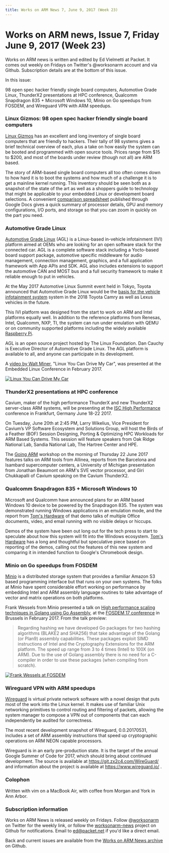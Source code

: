 ```yaml
---
title: Works on ARM News 7, June 9, 2017 (Week 23)
---
```

# Works on ARM news, Issue 7, Friday June 9, 2017 (Week 23)

Works on ARM news is written and edited by Ed Vielmetti at Packet. It comes out weekly on Fridays on Twitter's @worksonarm account and via Github. Subscription details are at the bottom of this issue.

In this issue:

98 open spec hacker friendly single board computers,
Automotive Grade Linux,
ThunderX2 presentations at HPC conference,
Qualcomm Snapdragon 835 + Microsoft Windows 10,
Minio on Go speedups from FOSDEM, and
Wireguard VPN with ARM speedups.

### Linux Gizmos: 98 open spec hacker friendly single board computers

[Linux Gizmos] has an excellent and long inventory of single board
computers that are friendly to hackers. Their tally of 98 systems
gives a brief technical overview of each, plus a take on how easily
the system can be booted and programmed with open source tools.
Prices range from $15 to $200, and most of the boards under review
(though not all) are ARM based.

[Linux Gizmos]:http://linuxgizmos.com/catalog-of-98-open-spec-hacker-friendly-sbcs/

The story of ARM-based single board computers all too often comes
down to how hard it is to boot the systems and how much of a challenge
it is to get a mainline kernel running. This inventory should be
seen both as a snapshot of the state of the art as well as a shoppers
guide to technology that might be applicable to your embedded Linux
or development board selections. A convenient [comparison spreadsheet]
published through Google Docs gives a quick summary of processor details,
GPU and memory configurations, I/O ports, and storage so that you can
zoom in quickly on the part you need.

[comparison spreadsheet]:https://docs.google.com/spreadsheets/d/1pznNarN1orSUueYqsPbSdah_SYMGmKz5F3twqlzxdNA/pubhtml

### Automotive Grade Linux

[Automotive Grade Linux] (AGL) is a Linux-based in-vehicle infotainment (IVI) platform aimed at OEMs who are looking for an open software stack for the connected car. AGL is a complete software stack including a Yocto-based board support package, automotive specific middleware for audio management, connection management, graphics, and a full application framework with App APIs and SDK. AGL also includes extensions to support the automotive CAN and MOST bus and a full security framework to make it reliable enough to put in vehicles.

[Automotive Grade Linux]:https://www.automotivelinux.org

At the May 2017 Automotive Linux Summit event held in Tokyo,
Toyota announced that Automotive Grade Linux would be the 
[basis for the vehicle infotainment system] system in the
2018 Toyota Camry as well as Lexus vehicles in the future. 

[basis for the vehicle infotainment system]:http://www.prnewswire.com/news-releases/automotive-grade-linux-platform-debuts-on-the-2018-toyota-camry-300465371.html

This IVI platform was designed from the start to work
on ARM and Intel platforms equally well. In addition to the reference
platforms from Renesas, Intel, Qualcomm, NXP, TI, the system can run 
under emulation with QEMU or on community supported platforms
including the widely available [Raspberry Pi].

[Raspberry Pi]:https://wiki.automotivelinux.org/agl-distro/agl-raspberrypi

AGL is an open source project hosted by The Linux Foundation.  Dan
Cauchy is Executive Director of Automotive Grade Linux. The AGL
platform is available to all, and anyone can participate in its
development.

A [video by Walt Miner], "Linux You Can Drive My Car",
was presented at the Embedded Linux Conference in February 2017.

[video by Walt Miner]:https://www.youtube.com/watch?list=PLbzoR-pLrL6pSlkQDW7RpnNLuxPq6WVUR&v=Ub8bNo9yM_4

[![Linux You Can Drive My Car](https://img.youtube.com/vi/Ub8bNo9yM_4/0.jpg)](https://www.youtube.com/watch?v=Ub8bNo9yM_4)

### ThunderX2 presentations at HPC conference

Cavium, maker of the high performance ThunderX and new
ThunderX2 server-class ARM systems, will be presenting at the
[ISC High Performance] conference in Frankfurt, Germany June 18-22 2017.

[ISC High Performance]:http://isc-hpc.com/

On Tuesday, June 20th at 2:45 PM, Larry Wikelius, Vice President
for Cavium’s VP Software Ecosystem and Solutions Group, will host
the Birds of a Feather (BOF) Session Designing, Porting & Optimizing
HPC Workloads for ARM Based Systems.  This session will feature
speakers from Oak Ridge National Lab, Sandia National Lab, The
Hartree Center and HPE.

The [Going ARM] workshop on 
the morning of Thursday 22 June 2017 features talks on 
ARM tools from Allinea, reports from the Barcelona and Isambard
supercomputer centers, a University of Michigan presentation
from Jonathan Beaumont on ARM's SVE vector processor, and
Giri Chukkapalli of Cavium speaking on the Cavium ThunderX2.

[Going ARM]:http://www.goingarm.com/#2017schedule

### Qualcomm Snapdragon 835 + Microsoft Windows 10

Microsoft and Qualcomm have announced plans for an ARM based
Windows 10 device to be powered by the Snapdragon 835. The
system was demonstrated running Windows applications in an
emulation mode, and the report from [Tom's Hardware] of that 
demo talks of multiple Office documents, video, and email
running with no visible delays or hiccups.

Demos of the system have been out long out for the tech press
to start to speculate about how this system will fit into
the Windows ecosystem. [Tom's Hardware] has a long and thoughtful
but speculative piece based on reporting of the demos, calling
out the features of this new system and comparing it in
intended function to Google's Chromebook design.

[Tom's Hardware]:http://www.tomshardware.com/news/qualcomm-windows-10-on-arm,34594.html

### Minio on Go speedups from FOSDEM

[Minio] is a distributed storage system that provides a familiar
Amazon S3 based programming interface but that runs on your
own systems. The folks at Minio have spent considerable
effort working on performance by embedding Intel and ARM
assembly language routines to take advantage of vector and
matrix operations on both platforms.

[Minio]:https://minio.io

Frank Wessels from Minio presented a talk on
[High performance scaling techniques in Golang using Go Assembly], at the
[FOSDEM 17 conference] in Brussels in February 2017. From the talk
preview:

[High performance scaling techniques in Golang using Go Assembly]:https://www.youtube.com/watch?v=AOpprhr6C9I
[FOSDEM 17 conference]:https://fosdem.org/2017/schedule/event/go_scaling/

> Regarding hashing we have developed Go packages for two hashing
algorithms (BLAKE2 and SHA256) that take advantage of the Golang
(or Plan9) assembly capabilities. These packages exploit SIMD
instructions of Intel and the Cryptography Extensions for the ARM
platform. The speed up range from 3 to 4 times (Intel) to 100X (on
ARM). Due to the use of Golang assembly there is no need for a
C-compiler in order to use these packages (when compiling from
scratch). 

[![Frank Wessels at FOSDEM](https://img.youtube.com/vi/AOpprhr6C9I/0.jpg)](https://www.youtube.com/watch?v=AOpprhr6C9I)

### Wireguard VPN with ARM speedups

[Wireguard] is virtual private network software with a novel
design that puts most of the work into the Linux kernel.
It makes use of familiar Unix networking primitives to
control routing and filtering of packets, allowing the
system manager to compose a VPN out of components that can
each independently be audited for correctness.

[Wireguard]:https://www.wireguard.io

The most recent development snapshot of Wireguard, 0.0.20170531,
includes a set of ARM assembly instructions that speed up
cryptographic operations on ARM NEON capable processors.

Wireguard is in an early pre-production state. It is the
target of the annual Google Summer of Code for 2017, which
should bring about continued development. 
The source is available at https://git.zx2c4.com/WireGuard/ and
information about the project is available at https://www.wireguard.io/ .

### Colophon

Written with vim on a MacBook Air, with coffee from
Morgan and York in Ann Arbor.

### Subscription information

Works on ARM News is released weekly on Fridays.
Follow @[worksonarm] on Twitter for the weekly link,
or follow the [worksonarm-news] project on Github
for notifications.
Email to ed@packet.net if you'd like a direct email.

Back and current issues are available from the 
[Works on ARM News archive] on Github.

[Works on ARM News archive]:http://github.com/vielmetti/worksonarm-news
[worksonarm-news]:http://github.com/vielmetti/worksonarm-news
[worksonarm]:https://twitter.com/worksonarm
